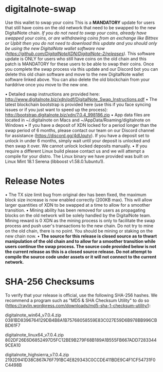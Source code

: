 # digitalnote-swap
Use this wallet to swap your coins
This is a **MANDATORY** update for users that still have coins on the old network that need to be swapped to the new DigitalNote chain.  *If you do not need to swap your coins, already have swapped your coins, or are withdrawing coins from an exchange like Bittrex or Upbit then you do not need to download this update and you should only be using the new DigitalNote wallet software now (https://github.com/DigitalNoteXDN/DigitalNote-2/releases).*  This software update is ONLY for users who still have coins on the old chain and this patch is MANDATORY for these users to be able to swap their coins.  Once you complete the swap process via this update and our Discord bot you can delete this old chain software and move to the new DigitalNote wallet software linked above.  You can also delete the old blockchain from your harddrive once you move to the new one.

• Detailed swap instructions are provided here: http://www.digitalnote.biz/xdn/pdf/DigitalNote_Swap_Instructions.pdf
• The latest blockchain bootstrap is provided here (use this if you face syncing issues or if you just want to speed up the process): http://bootstrap.digitalnote.biz/xdn/7.0.4_998186.zip
• App data files are located in ~/.digitalnote on Macs and ~/AppData/Roaming/digitalnote on Windows
• If you have a deposit of XDN locked for a period longer than the swap period of 6 months, please contact our team on our Discord channel for assistance (https://discord.gg/4dUquty).  If you have a deposit set to unlock in under 6 months, simply wait until your deposit is unlocked and then swap it over.  We cannot unlock locked deposits manually.
• If you require a different Linux build please contact us and we will attempt a compile for your distro.  The Linux binary we have provided was built on Linux Mint 18.1 Serena (libboost v1.58.0.1ubuntu1).

# Release Notes
• The TX size limit bug from original dev has been fixed, the maximum block size increase is now enabled correctly (200KB max).  This will allow larger quantities of XDN to be swapped at a time to allow for a smoother transition.
• Mining ability has been removed for users as propagating blocks on the old network will be solely handled by the DigitalNote team.  Mining reward is 0 XDN as the mining process is only to facilitate the swap process and push user's transactions to the new chain.  Do not try to mine on the old chain, there is no point.  You should be mining or staking on the new chain now.
• **The source for this release is closed source as to thwart manipulation of the old chain and to allow for a smoother transition while users continue the swap process.  The source code provided below is not the current release as this is a closed source release.  Do not attempt to compile the source code under assets or it will not connect to the current network.**

# SHA-256 Checksums
To verify that your release is official, use the following SHA-256 hashes.  We recommend a program such as "MD5 & SHA Checksum Utility" to do so (https://raylin.wordpress.com/downloads/md5-sha-1-checksum-utility/):

digitalnote_win64_v7.0.4.zip
0381BD8396764129DB4B8A1B75768058559E83C027E59D6B978BB996CBBD61F7

digitalnote_linux64_v7.0.4.zip
802DF26E6D6852497D5FC12BE9B279F68B189A1B555FB667ADD72833449CEA10

digitalnote_highsierra_v7.0.4.zip
2192D941D38C867A76F791BC4E829343C0CCDE411BDE9C4F1CF54731F0C4498B
